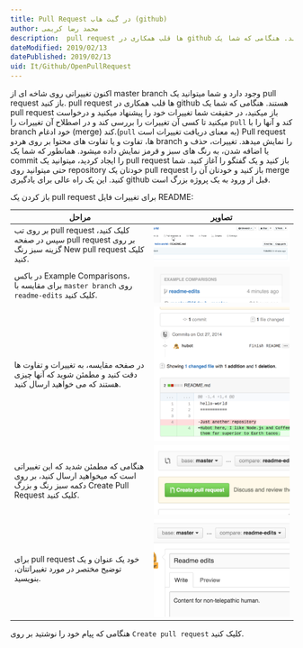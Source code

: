 ```yaml
---
title: Pull Request در گیت هاب (github)  
author: محمد رضا کریمی  
description:  pull request ها قلب همکاری در github هستند. هنگامی که شما یک pull request باز میکنید، در حقیقت شما تغییرات خود را پیشنهاد میکنید و درخواست میکنید تا کسی آن تغییرات را بررسی کند و در اصطلاح آن تغییرات را pull کند و آنها را با branch خود ادغام (merge) کند. 
dateModified: 2019/02/13  
datePublished: 2019/02/13  
uid: It/Github/OpenPullRequest  
---
```


اکنون تغییراتی روی شاخه ای از master branch وجود دارد و شما میتوانید یک pull request باز کنید.
pull request ها قلب همکاری در github هستند.
هنگامی که شما یک pull request باز میکنید، در حقیقت شما تغییرات خود را پیشنهاد میکنید و درخواست میکنید تا کسی آن تغییرات را بررسی کند و در اصطلاح آن تغییرات را `pull` کند و آنها را با branch خود ادغام (merge) کند.(`pull` به معنای  دریافت تغییرات است)
Pull request ها، تفاوت و یا تفاوت های محتوا بر روی هردو branch را نمایش میدهد. تغییرات، حذف و یا اضافه شدن، به رنگ های سبز و قرمز نمایش داده میشود.
همانطور که شما یک commit را ایجاد کردید، میتوانید یک pull request باز کنید و یک گفتگو را آغاز کنید.
شما حتی میتوانید روی repository خودتان یک pull request باز کنید و خودتان آن را merge کنید. این یک راه عالی برای یادگیری github قبل از ورود به یک پروژه بزرگ است.

باز کردن یک pull request برای تغییرات فایل README:

مراحل | تصاویر
---- | ----
بر روی تب pull request کلیک کنید، سپس در صفحه pull request بر روی گزینه سبز رنگ New pull request کلیک کنید. | ![باز کردن pull request](./OpenPullRequest/pr-tab.gif)
در باکس Example Comparisons، برای مقایسه با `master branch` روی `readme-edits` کلیک کنید. | ![انتخاب branch](./OpenPullRequest/pick-branch.png)
در صفحه مقایسه، به تغییرات و تفاوت ها دقت کنید و مطمئن شوید که آنها چیزی هستند که می خواهید ارسال کنید. | ![مقایسه تفاوت ها](./OpenPullRequest/diff.png)
هنگامی که مطمئن شدید که این تغییراتی است که میخواهید ارسال کنید، بر روی دکمه سبز رنگ و بزرگ Create Pull Request کلیک کنید. | ![ارسال pull request](./OpenPullRequest/create-pr.png)
برای pull request خود یک عنوان و یک توضیح مختصر در مورد تغییراتتان، بنویسید. | ![عنوان و توضیح pull request](./OpenPullRequest/pr-form.png)


هنگامی که پیام خود را نوشتید بر روی `Create pull request` کلیک کنید.
